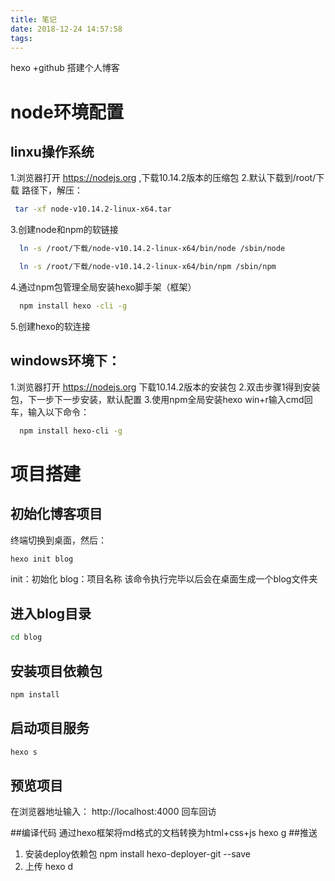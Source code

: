 ```yaml
---
title: 笔记
date: 2018-12-24 14:57:58
tags:
---
```

hexo +github 搭建个人博客
# node环境配置
## linxu操作系统
1.浏览器打开 https://nodejs.org ,下载10.14.2版本的压缩包
2.默认下载到/root/下载  路径下，解压：
```bash
 tar -xf node-v10.14.2-linux-x64.tar
```
3.创建node和npm的软链接
```bash
  ln -s /root/下载/node-v10.14.2-linux-x64/bin/node /sbin/node

  ln -s /root/下载/node-v10.14.2-linux-x64/bin/npm /sbin/npm
```
4.通过npm包管理全局安装hexo脚手架（框架）
```bash
  npm install hexo -cli -g
```
5.创建hexo的软连接

## windows环境下：
1.浏览器打开 https://nodejs.org 下载10.14.2版本的安装包
2.双击步骤1得到安装包，下一步下一步安装，默认配置
3.使用npm全局安装hexo
  win+r输入cmd回车，输入以下命令：
```bash
  npm install hexo-cli -g
```

# 项目搭建
## 初始化博客项目
终端切换到桌面，然后：
```bash
hexo init blog
```
init：初始化
blog：项目名称
该命令执行完毕以后会在桌面生成一个blog文件夹
## 进入blog目录
```bash
cd blog
```
## 安装项目依赖包
```bash
npm install
```
## 启动项目服务
```bash
hexo s
```
## 预览项目
在浏览器地址输入： http://localhost:4000 回车回访

##编译代码
通过hexo框架将md格式的文档转换为html+css+js
hexo g
##推送
1. 安装deploy依赖包
npm install hexo-deployer-git --save
2. 上传
hexo d

